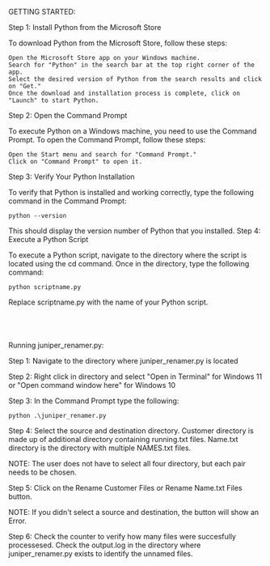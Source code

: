 GETTING STARTED:

Step 1: Install Python from the Microsoft Store

To download Python from the Microsoft Store, follow these steps:

    Open the Microsoft Store app on your Windows machine.
    Search for "Python" in the search bar at the top right corner of the app.
    Select the desired version of Python from the search results and click on "Get."
    Once the download and installation process is complete, click on "Launch" to start Python.

Step 2: Open the Command Prompt

To execute Python on a Windows machine, you need to use the Command Prompt. To open the Command Prompt, follow these steps:

    Open the Start menu and search for "Command Prompt."
    Click on "Command Prompt" to open it.

Step 3: Verify Your Python Installation

To verify that Python is installed and working correctly, type the following command in the Command Prompt:

    python --version 

This should display the version number of Python that you installed.
Step 4: Execute a Python Script

To execute a Python script, navigate to the directory where the script is located using the cd command. Once in the directory, type the following command:

    python scriptname.py

Replace scriptname.py with the name of your Python script.
<br>
<br>
<br>
<br>
<br>
Running juniper_renamer.py:

Step 1: Navigate to the directory where juniper_renamer.py is located

Step 2: Right click in directory and select "Open in Terminal" for Windows 11 or "Open command window here" for Windows 10 

Step 3: In the Command Prompt type the following:

	python .\juniper_renamer.py
	  
Step 4: Select the source and destination directory. Customer directory is made up of additional directory containing running.txt files. Name.txt directory is the directory with multiple NAMES.txt files.

NOTE: The user does not have to select all four directory, but each pair needs to be chosen.

Step 5: Click on the Rename Customer Files or Rename Name.txt Files button.

NOTE: If you didn't select a source and destination, the button will show an Error.

Step 6: Check the counter to verify how many files were succesfully processesed. Check the output.log in the directory where juniper_renamer.py exists to identify the unnamed files.
